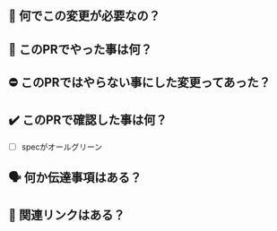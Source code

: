 ## :thinking: 何でこの変更が必要なの？
<!-- [必須] 必要な理由の詳細を、なるべく分り易く書いて下さい -->

## :memo: このPRでやった事は何？
<!-- [必須] リストを使った箇条書きで書いて下さい -->

## :no_entry: このPRではやらない事にした変更ってあった？
<!-- 「やらない事にした変更: 理由」の書式で、リストを使った箇条書きで書いて下さい -->

## :heavy_check_mark: このPRで確認した事は何？
<!-- [必須] 下記以外に何か確認した事があれば、同じくチェック付きのリストで追記して下さい -->
- [ ] specがオールグリーン

## :speaking_head: 何か伝達事項はある？
<!-- リストを使った箇条書きで書いて下さい -->

## :link: 関連リンクはある？
<!-- 関連するページや、文書のリンクがあれば「簡単な説明: URL」の書式で、リストを使った箇条書きで書いて下さい -->
